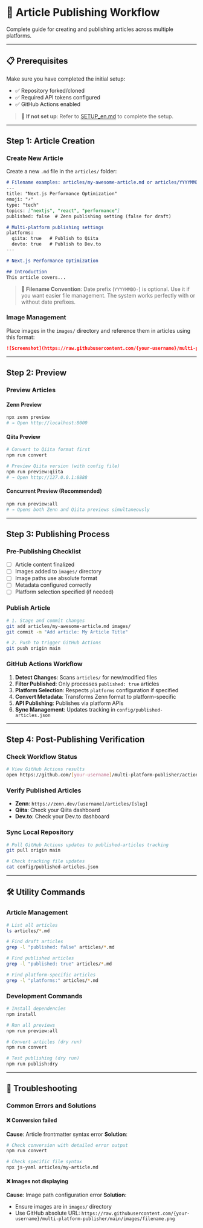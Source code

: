 # 📝 Article Publishing Workflow

Complete guide for creating and publishing articles across multiple platforms.

---

## 📋 Prerequisites

Make sure you have completed the initial setup:
- ✅ Repository forked/cloned
- ✅ Required API tokens configured
- ✅ GitHub Actions enabled

> **📖 If not set up**: Refer to [SETUP_en.md](SETUP_en.md) to complete the setup.

---

## Step 1: Article Creation

### Create New Article

Create a new `.md` file in the `articles/` folder:

```markdown
# Filename examples: articles/my-awesome-article.md or articles/YYYYMMDD-my-awesome-article.md
---
title: "Next.js Performance Optimization"
emoji: "⚡"
type: "tech"
topics: ["nextjs", "react", "performance"]
published: false  # Zenn publishing setting (false for draft)

# Multi-platform publishing settings
platforms:
  qiita: true   # Publish to Qiita
  devto: true   # Publish to Dev.to
---

# Next.js Performance Optimization

## Introduction
This article covers...
```

> **📝 Filename Convention**: Date prefix (`YYYYMMDD-`) is optional. Use it if you want easier file management. The system works perfectly with or without date prefixes.

### Image Management

Place images in the `images/` directory and reference them in articles using this format:

```markdown
![Screenshot](https://raw.githubusercontent.com/{your-username}/multi-platform-publisher/main/images/my-screenshot.png)
```

---

## Step 2: Preview

### Preview Articles

#### Zenn Preview
```bash
npx zenn preview
# → Open http://localhost:8000
```

#### Qiita Preview
```bash
# Convert to Qiita format first
npm run convert

# Preview Qiita version (with config file)
npm run preview:qiita
# → Open http://127.0.0.1:8888
```

#### Concurrent Preview (Recommended)
```bash
npm run preview:all
# → Opens both Zenn and Qiita previews simultaneously
```

---

## Step 3: Publishing Process

### Pre-Publishing Checklist
- [ ] Article content finalized
- [ ] Images added to `images/` directory
- [ ] Image paths use absolute format
- [ ] Metadata configured correctly
- [ ] Platform selection specified (if needed)

### Publish Article
```bash
# 1. Stage and commit changes
git add articles/my-awesome-article.md images/
git commit -m "Add article: My Article Title"

# 2. Push to trigger GitHub Actions
git push origin main
```

### GitHub Actions Workflow
1. **Detect Changes**: Scans `articles/` for new/modified files
2. **Filter Published**: Only processes `published: true` articles
3. **Platform Selection**: Respects `platforms` configuration if specified
4. **Convert Metadata**: Transforms Zenn format to platform-specific
5. **API Publishing**: Publishes via platform APIs
6. **Sync Management**: Updates tracking in `config/published-articles.json`

---

## Step 4: Post-Publishing Verification

### Check Workflow Status
```bash
# View GitHub Actions results
open https://github.com/[your-username]/multi-platform-publisher/actions
```

### Verify Published Articles
- **Zenn**: `https://zenn.dev/[username]/articles/[slug]`
- **Qiita**: Check your Qiita dashboard
- **Dev.to**: Check your Dev.to dashboard

### Sync Local Repository
```bash
# Pull GitHub Actions updates to published-articles tracking
git pull origin main

# Check tracking file updates
cat config/published-articles.json
```

---

## 🛠️ Utility Commands

### Article Management
```bash
# List all articles
ls articles/*.md

# Find draft articles
grep -l "published: false" articles/*.md

# Find published articles
grep -l "published: true" articles/*.md

# Find platform-specific articles
grep -l "platforms:" articles/*.md
```

### Development Commands
```bash
# Install dependencies
npm install

# Run all previews
npm run preview:all

# Convert articles (dry run)
npm run convert

# Test publishing (dry run)
npm run publish:dry
```

---

## 🔧 Troubleshooting

### Common Errors and Solutions

#### ❌ Conversion failed

**Cause**: Article frontmatter syntax error
**Solution**: 
```bash
# Check conversion with detailed error output
npm run convert

# Check specific file syntax
npx js-yaml articles/my-article.md
```

#### ❌ Images not displaying

**Cause**: Image path configuration error
**Solution**: 
- Ensure images are in `images/` directory
- Use GitHub absolute URL: `https://raw.githubusercontent.com/{your-username}/multi-platform-publisher/main/images/filename.png`
